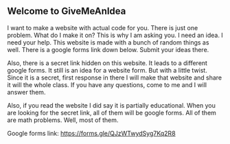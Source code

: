 ## Welcome to GiveMeAnIdea
I want to make a website with actual code for you. 
There is just one problem. 
What do I make it on? 
This is why I am asking you. I need an idea. I need your help.
This website is made with a bunch of random things as well. 
There is a google forms link down below. Submit your ideas there.

Also, there is a secret link hidden on this website. It leads to a different google forms. 
It still is an idea for a website form. But with a little twist.
Since it is a secret, first response in there I will make that website and share it will the whole class.
If you have any questions, come to me and I will answer them.

Also, if you read the website I did say it is partially educational. When you are looking for the secret link, all of them will be google forms. All of them are math problems. Well, most of them. 

Google forms link: https://forms.gle/QJzWTwydSyg7Kq2R8
